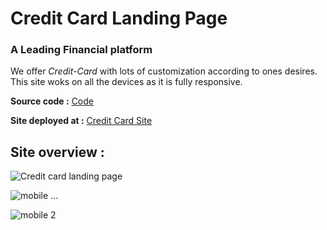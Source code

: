 # Credit Card Landing Page

### A Leading Financial platform

We offer _Credit-Card_ with lots of customization according to ones desires.
This site woks on all the devices as it is fully responsive.

**Source code :** [Code](https://github.com/ANKUSH-meshram/FullStack-JavaScript-BootCamp-2.0/blob/master/Project/FSJS-2.0-Project-07-CreditCardLandingPage/index.html)

**Site deployed at :** [Credit Card Site](https://credit-card-landing-page-by-ankush.netlify.app/)


## Site overview :

![Credit card landing page](https://user-images.githubusercontent.com/118118102/207719353-6e8ae7d1-2790-4404-b054-4b32820bbc8e.png)

![mobile](https://user-images.githubusercontent.com/118118102/207720452-6acdd30b-eb72-4352-89c7-d30154ac8249.png)
...


![mobile 2](https://user-images.githubusercontent.com/118118102/207720478-1a7d6c40-4427-427e-b23a-a33d63188d58.png)
